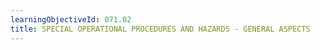 ```yaml
---
learningObjectiveId: 071.02
title: SPECIAL OPERATIONAL PROCEDURES AND HAZARDS - GENERAL ASPECTS
---
```



